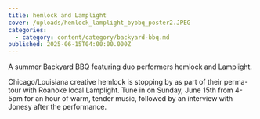 ```yaml
---
title: hemlock and Lamplight
cover: /uploads/hemlock_lamplight_bybbq_poster2.JPEG
categories:
  - category: content/category/backyard-bbq.md
published: 2025-06-15T04:00:00.000Z
---
```


A summer Backyard BBQ featuring duo performers hemlock and Lamplight.

Chicago/Louisiana creative hemlock is stopping by as part of their perma-tour with Roanoke local Lamplight. Tune in on Sunday, June 15th from 4-5pm for an hour of warm, tender music, followed by an interview with Jonesy after the performance. 
